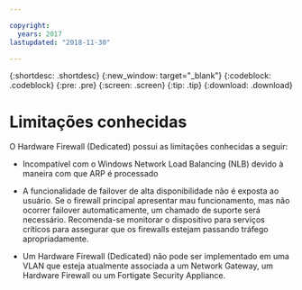 ```yaml
---

copyright:
  years: 2017
lastupdated: "2018-11-30"

---
```


{:shortdesc: .shortdesc}
{:new_window: target="_blank"}
{:codeblock: .codeblock}
{:pre: .pre}
{:screen: .screen}
{:tip: .tip}
{:download: .download}

# Limitações conhecidas
O Hardware Firewall (Dedicated) possui as limitações conhecidas a seguir:

* Incompatível com o Windows Network Load Balancing (NLB) devido à maneira com que ARP é processado

* A funcionalidade de failover de alta disponibilidade não é exposta ao usuário. Se o firewall principal apresentar mau funcionamento, mas não ocorrer failover automaticamente, um chamado de suporte será necessário. Recomenda-se monitorar o dispositivo para serviços críticos para assegurar que os firewalls estejam passando tráfego apropriadamente.

* Um Hardware Firewall (Dedicated) não pode ser implementado em uma VLAN que esteja atualmente associada a um Network Gateway, um Hardware Firewall ou um Fortigate Security Appliance.
